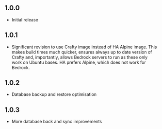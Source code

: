 ## 1.0.0

- Initial release

## 1.0.1

- Significant revision to use Crafty image instead of HA Alpine image. This makes build times much quicker, ensures always up to date version of Crafty and, importantly, allows Bedrock servers to run as these only work on Ubuntu bases. HA prefers Alpine, which does not work for Bedrock.

## 1.0.2

- Database backup and restore optimisation

## 1.0.3

- More database back and sync improvements
